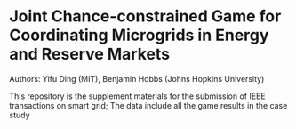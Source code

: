 # Joint Chance-constrained Game for Coordinating Microgrids in Energy and Reserve Markets

Authors: Yifu Ding (MIT), Benjamin Hobbs (Johns Hopkins University)


This repository is the supplement materials for the submission of IEEE transactions on smart grid; The data include all the game results in the case study


